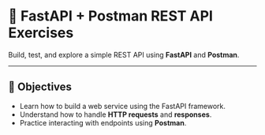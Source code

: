 # 🚀 FastAPI + Postman REST API Exercises

Build, test, and explore a simple REST API using **FastAPI** and **Postman**.

---

## 🎯 Objectives

- Learn how to build a web service using the FastAPI framework.
- Understand how to handle **HTTP requests** and **responses**.
- Practice interacting with endpoints using **Postman**.
